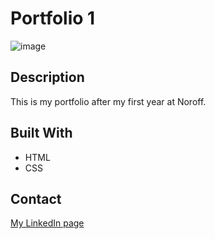 # Portfolio 1

![image](https://github.com/Mariengs/semesterproject/blob/main/Images/logo1.png?raw=true)



## Description
This is my portfolio after my first year at Noroff. 

## Built With
- HTML
- CSS


## Contact

[My LinkedIn page](https://www.linkedin.com/in/marianne-e-b95049295/)
